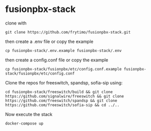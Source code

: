 # fusionpbx-stack
<p>clone with</p>

```
git clone https://github.com/frytimo/fusionpbx-stack.git
```

<p>then create a .env file or copy the example</p>

```
cp fusionpbx-stack/.env.example fusionpbx-stack/.env
```

<p>then create a config.conf file or copy the example</p>

```
cp fusionpbx-stack/fusionpbx/etc/config.conf.example fusionpbx-stack/fusionpbx/etc/config.conf
```


<p>Clone the repos for freeswitch, spandsp, sofia-sip using:</p>

```
cd fusionpbx-stack/freeswitch/build && git clone https://github.com/signalwire/freeswitch && git clone https://github.com/freeswitch/spandsp && git clone https://github.com/freeswitch/sofia-sip && cd ../..
```

<p>Now execute the stack</p>

```
docker-compose up
```


